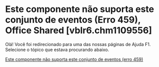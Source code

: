 
# Este componente não suporta este conjunto de eventos (Erro 459), Office Shared [vblr6.chm1109556]

Olá! Você foi redirecionado para uma das nossas páginas de Ajuda F1. Selecione o tópico que estava procurando abaixo.

[Este componente não suporta este conjunto de eventos (erro 459)](http://msdn.microsoft.com/library/f74abecc-6461-d5ef-0018-a7bbf05eeb4b%28Office.15%29.aspx)
